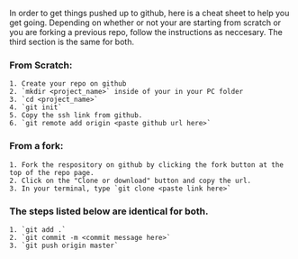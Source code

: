 In order to get things pushed up to github, here is a cheat sheet to help you get going. Depending on whether or not your are starting from scratch or you are forking a previous repo, follow the instructions as neccesary. The third section is the same for both.

### From Scratch:
    1. Create your repo on github
    2. `mkdir <project_name>` inside of your in your PC folder
    3. `cd <project_name>`
    4. `git init`
    5. Copy the ssh link from github.
    6. `git remote add origin <paste github url here>`

### From a fork:
    1. Fork the respository on github by clicking the fork button at the top of the repo page.
    2. Click on the "Clone or download" button and copy the url.
    3. In your terminal, type `git clone <paste link here>`


### The steps listed below are identical for both.
    1. `git add .`
    2. `git commit -m <commit message here>`
    3. `git push origin master`